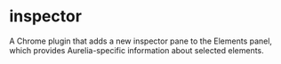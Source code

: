 # inspector
A Chrome plugin that adds a new inspector pane to the Elements panel, which provides Aurelia-specific information about selected elements.
